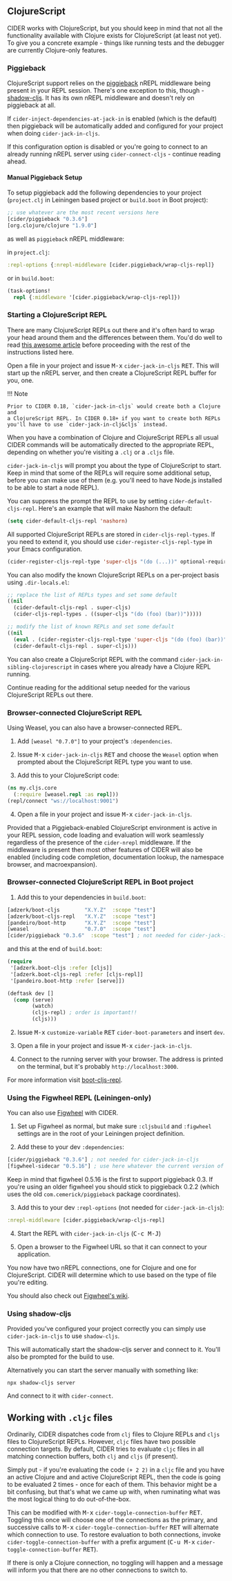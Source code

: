 ## ClojureScript

CIDER works with ClojureScript, but you should keep in mind that not all
the functionality available with Clojure exists for ClojureScript (at least
not yet). To give you a concrete example - things like running tests and
the debugger are currently Clojure-only features.


### Piggieback

ClojureScript support relies on the [piggieback][] nREPL middleware
being present in your REPL session. There's one exception to this,
though - [shadow-cljs][]. It has its own nREPL middleware and doesn't rely
on piggieback at all.

If `cider-inject-dependencies-at-jack-in` is enabled (which is the default) then
piggieback will be automatically added and configured for your project when
doing `cider-jack-in-cljs`.

If this configuration option is disabled or you're going to connect to
an already running nREPL server using `cider-connect-cljs` - continue
reading ahead.

#### Manual Piggieback Setup

To setup piggieback add the following dependencies to your project
(`project.clj` in Leiningen based project or `build.boot` in Boot
project):

```clojure
;; use whatever are the most recent versions here
[cider/piggieback "0.3.6"]
[org.clojure/clojure "1.9.0"]
```

as well as `piggieback` nREPL middleware:

in `project.clj`:

```clojure
:repl-options {:nrepl-middleware [cider.piggieback/wrap-cljs-repl]}
```

or in `build.boot`:

```clojure
(task-options!
  repl {:middleware '[cider.piggieback/wrap-cljs-repl]})
```

### Starting a ClojureScript REPL

There are many ClojureScript REPLs out there and it's often hard to wrap your
head around them and the differences between them. You'd do well to read [this
awesome article](https://lambdaisland.com/guides/clojure-repls/clojurescript-repls)
before proceeding with the rest of the instructions listed here.

Open a file in your project and issue <kbd>M-x</kbd>
`cider-jack-in-cljs` <kbd>RET</kbd>. This will start up the nREPL
server, and then create a ClojureScript REPL buffer for you, one.

!!! Note

    Prior to CIDER 0.18, `cider-jack-in-cljs` would create both a Clojure and
    a ClojureScript REPL. In CIDER 0.18+ if you want to create both REPLs
    you'll have to use `cider-jack-in-clj&cljs` instead.

When you have a combination of Clojure and ClojureScript REPLs all
usual CIDER commands will be automatically directed to the appropriate
REPL, depending on whether you're visiting a `.clj` or a `.cljs` file.

`cider-jack-in-cljs` will prompt you about the type of
ClojureScript to start. Keep in mind that some of the REPLs will
require some additional setup, before you can make use of them (e.g. you'll
need to have Node.js installed to be able to start a node REPL).

You can suppress the prompt the REPL to use by setting `cider-default-cljs-repl`.
Here's an example that will make Nashorn the default:

```el
(setq cider-default-cljs-repl 'nashorn)
```

All supported ClojureScript REPLs are stored in
`cider-cljs-repl-types`. If you need to extend it, you should use
`cider-register-cljs-repl-type` in your Emacs configuration.

```el
(cider-register-cljs-repl-type 'super-cljs "(do (...))" optional-requirements-function)
```

You can also modify the known ClojureScript REPLs on a per-project basis using
`.dir-locals.el`:

```el
;; replace the list of REPLs types and set some default
((nil
  (cider-default-cljs-repl . super-cljs)
  (cider-cljs-repl-types . ((super-cljs "(do (foo) (bar))")))))
```

```el
;; modify the list of known REPLs and set some default
((nil
  (eval . (cider-register-cljs-repl-type 'super-cljs "(do (foo) (bar))"))
  (cider-default-cljs-repl . super-cljs)))
```

You can also create a ClojureScript REPL with the command
`cider-jack-in-sibling-clojurescript` in cases where you already have a
Clojure REPL running.

Continue reading for the additional setup needed for the various ClojureScript
REPLs out there.

### Browser-connected ClojureScript REPL

Using Weasel, you can also have a browser-connected REPL.

1. Add `[weasel "0.7.0"]` to your project's `:dependencies`.

2. Issue <kbd>M-x</kbd> `cider-jack-in-cljs` <kbd>RET</kbd> and choose
   the `Weasel` option when prompted about the ClojureScript REPL type you want
   to use.

3. Add this to your ClojureScript code:

```clojure
(ns my.cljs.core
  (:require [weasel.repl :as repl]))
(repl/connect "ws://localhost:9001")
```

4. Open a file in your project and issue <kbd>M-x</kbd> `cider-jack-in-cljs`.

Provided that a Piggieback-enabled ClojureScript environment is active in your
REPL session, code loading and evaluation will work seamlessly regardless of the
presence of the `cider-nrepl` middleware. If the middleware is present then most
other features of CIDER will also be enabled (including code completion,
documentation lookup, the namespace browser, and macroexpansion).

### Browser-connected ClojureScript REPL in Boot project

1. Add this to your dependencies in `build.boot`:

```clojure
[adzerk/boot-cljs        "X.Y.Z"  :scope "test"]
[adzerk/boot-cljs-repl   "X.Y.Z"  :scope "test"]
[pandeiro/boot-http      "X.Y.Z"  :scope "test"]
[weasel                  "0.7.0"  :scope "test"]
[cider/piggieback "0.3.6"  :scope "test"] ; not needed for cider-jack-in-cljs
```

and this at the end of `build.boot`:

```clojure
(require
 '[adzerk.boot-cljs :refer [cljs]]
 '[adzerk.boot-cljs-repl :refer [cljs-repl]]
 '[pandeiro.boot-http :refer [serve]])

(deftask dev []
  (comp (serve)
        (watch)
        (cljs-repl) ; order is important!!
        (cljs)))
```

2. Issue <kbd>M-x</kbd> `customize-variable` <kbd>RET</kbd> `cider-boot-parameters`
   and insert `dev`.

3. Open a file in your project and issue <kbd>M-x</kbd> `cider-jack-in-cljs`.

5. Connect to the running server with your browser. The address is printed on the terminal, but it's probably `http://localhost:3000`.

For more information visit [boot-cljs-repl](https://github.com/adzerk-oss/boot-cljs-repl).

### Using the Figwheel REPL (Leiningen-only)

You can also use [Figwheel](https://github.com/bhauman/lein-figwheel) with CIDER.

1. Set up Figwheel as normal, but make sure `:cljsbuild` and `:figwheel` settings are
   in the root of your Leiningen project definition.

2. Add these to your dev `:dependencies`:

```clojure
[cider/piggieback "0.3.6"] ; not needed for cider-jack-in-cljs
[figwheel-sidecar "0.5.16"] ; use here whatever the current version of figwheel is
```

Keep in mind that figwheel 0.5.16 is the first to support piggieback
0.3. If you're using an older figwheel you should stick to piggieback
0.2.2 (which uses the old `com.cemerick/piggieback` package coordinates).

3. Add this to your dev `:repl-options` (not needed for `cider-jack-in-cljs`):

```clojure
:nrepl-middleware [cider.piggieback/wrap-cljs-repl]
```

4. Start the REPL with `cider-jack-in-cljs` (<kbd>C-c M-J</kbd>)

5. Open a browser to the Figwheel URL so that it can connect to your application.

You now have two nREPL connections, one for Clojure and one for ClojureScript.
CIDER will determine which to use based on the type of file you're editing.

You should also check out
[Figwheel's wiki](https://github.com/bhauman/lein-figwheel/wiki/Using-the-Figwheel-REPL-within-NRepl).

### Using shadow-cljs

Provided you've configured your project correctly you can simply use
`cider-jack-in-cljs` to use `shadow-cljs`.

This will automatically start the shadow-cljs server and connect to it. You'll also
be prompted for the build to use.

Alternatively you can start the server manually with something like:

```
npx shadow-cljs server
```

And connect to it with `cider-connect`.

[leiningen]: http://leiningen.org/
[boot]: http://boot-clj.com/
[piggieback]: https://github.com/nrepl/piggieback
[shadow-cljs]: https://github.com/thheller/shadow-cljs

## Working with `.cljc` files

Ordinarily, CIDER dispatches code from `clj` files to Clojure REPLs and `cljs`
files to ClojureScript REPLs. However, `cljc` files have two possible connection
targets. By default, CIDER tries to evaluate `cljc` files in all matching
connection buffers, both `clj` and `cljs` (if present).

Simply put - if you're evaluating the code `(+ 2 2)` in a `cljc` file and you
have an active Clojure and and active ClojureScript REPL, then the code is going
to be evaluated 2 times - once for each of them. This behavior might be a bit
confusing, but that's what we came up with, when ruminating what was the most
logical thing to do out-of-the-box.

This can be modified with <kbd>M-x</kbd> `cider-toggle-connection-buffer`
<kbd>RET</kbd>. Toggling this once will choose one of the connections as the
primary, and successive calls to <kbd>M-x</kbd> `cider-toggle-connection-buffer`
<kbd>RET</kbd> will alternate which connection to use. To restore evaluation to
both connections, invoke `cider-toggle-connection-buffer` with a prefix argument
(<kbd>C-u M-x</kbd> `cider-toggle-connection-buffer` <kbd>RET</kbd>).

If there is only a Clojure connection, no toggling will happen and a message
will inform you that there are no other connections to switch to.

